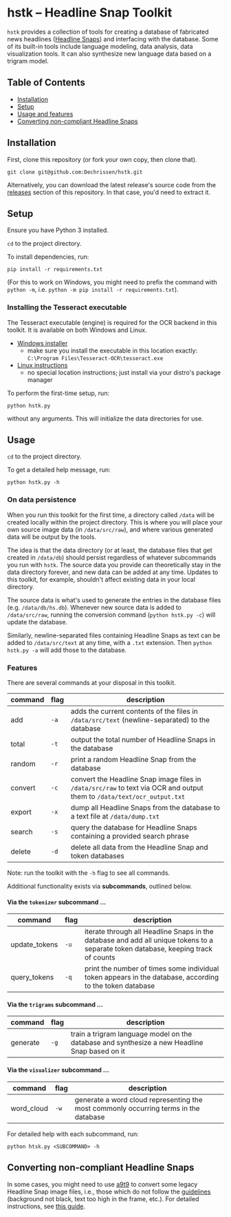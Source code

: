 # hstk – Headline Snap Toolkit

`hstk` provides a collection of tools for creating a database of fabricated news headlines ([Headline Snaps](./assets/WHAT.md)) and interfacing with the database. Some of its built-in tools include language modeling, data analysis, data visualization tools. It can also synthesize new language data based on a trigram model.

## Table of Contents

- [Installation](#installation)
- [Setup](#setup)
- [Usage and features](#usage)
- [Converting non-compliant Headline Snaps](#converting-non-compliant-headline-snaps)


## Installation

First, clone this repository (or fork your own copy, then clone that).

```
git clone git@github.com:Dechrissen/hstk.git
```

Alternatively, you can download the latest release's source code from the [releases](https://github.com/Dechrissen/hstk/releases) section of this repository. In that case, you'd need to extract it.

## Setup

Ensure you have Python 3 installed.

`cd` to the project directory.

To install dependencies, run:

```
pip install -r requirements.txt
```

(For this to work on Windows, you might need to prefix the command with `python -m`, i.e. `python -m pip install -r requirements.txt`).

### Installing the Tesseract executable

The Tesseract executable (engine) is required for the OCR backend in this toolkit. It is available on both Windows and Linux.

- [Windows installer](https://github.com/UB-Mannheim/tesseract/wiki)
    - make sure you install the executable in this location exactly: `C:\Program Files\Tesseract-OCR\tesseract.exe`
- [Linux instructions](https://tesseract-ocr.github.io/tessdoc/Installation.html)
    - no special location instructions; just install via your distro's package manager

To perform the first-time setup, run:
```
python hstk.py
```
without any arguments. This will initialize the data directories for use.


## Usage

`cd` to the project directory.

To get a detailed help message, run:

```
python hstk.py -h
```

### On data persistence

When you run this toolkit for the first time, a directory called `/data` will be created locally within the project directory. This is where you will place your own source image data (in `/data/src/raw`), and where various generated data will be output by the tools.

The idea is that the data directory (or at least, the database files that get created in `/data/db`) should persist regardless of whatever subcommands you run with `hstk`. The source data you provide can theoretically stay in the data directory forever, and new data can be added at any time. Updates to this toolkit, for example, shouldn't affect existing data in your local directory.

The source data is what's used to generate the entries in the database files (e.g. `/data/db/hs.db`). Whenever new source data is added to `/data/src/raw`, running the conversion command (`python hstk.py -c`) will update the database.

Similarly, newline-separated files containing Headline Snaps as text can be added to `/data/src/text` at any time, with a `.txt` extension. Then `python hstk.py -a` will add those to the database.

### Features

There are several commands at your disposal in this toolkit.

command | flag | description
--- | --- | ---
add | `-a` | adds the current contents of the files in `/data/src/text` (newline-separated) to the database
total | `-t` | output the total number of Headline Snaps in the database
random | `-r` | print a random Headline Snap from the database
convert | `-c` | convert the Headline Snap image files in `/data/src/raw` to text via OCR and output them to `/data/text/ocr_output.txt`
export | `-x` | dump all Headline Snaps from the database to a text file at `/data/dump.txt`
search | `-s` | query the database for Headline Snaps containing a provided search phrase
delete | `-d` | delete all data from the Headline Snap and token databases

Note: run the toolkit with the `-h` flag to see all commands.

Additional functionality exists via **subcommands**, outlined below.

#### Via the `tokenizer` subcommand ...
command | flag | description
--- | --- | ---
update_tokens | `-u` | iterate through all Headline Snaps in the database and add all unique tokens to a separate token database, keeping track of counts
query_tokens | `-q` | print the number of times some individual token appears in the database, according to the token database

#### Via the `trigrams` subcommand ...
command | flag | description
--- | --- | ---
generate | `-g` | train a trigram language model on the database and synthesize a new Headline Snap based on it

#### Via the `visualizer` subcommand ...
command | flag | description
--- | --- | ---
word_cloud | `-w` | generate a word cloud representing the most commonly occurring terms in the database

For detailed help with each subcommand, run:

```
python htsk.py <SUBCOMMAND> -h
```

## Converting non-compliant Headline Snaps

In some cases, you might need to use [a9t9](https://github.com/A9T9/Free-OCR-Software) to convert some legacy Headline Snap image files, i.e., those which do not follow the [guidelines](./assets/GUIDELINES.md) (background not black, text too high in the frame, etc.). For detailed instructions, see [this guide](./assets/LEGACY_CONVERSION.md).



